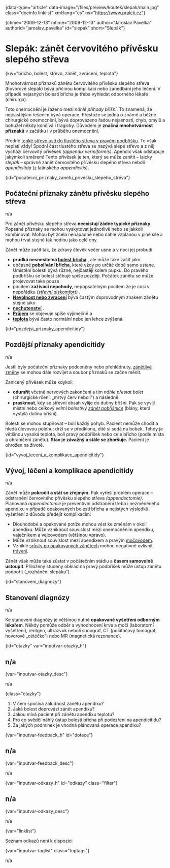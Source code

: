 
{data-type="article" data-image="/files/preview/koutek/slepak/main.jpg" class="docinfo linklist" xml:lang="cs" ns="https://www.pralek.cz"}

{ctime="2009-12-13" mtime="2009-12-13" author="Jaroslav Pavelka" authorid="jaroslav_pavelka" id="slepak" short="Slepák"}

# Slepák: zánět červovitého přívěsku slepého střeva

{kw="břicho, bolest, střevo, zánět, zvracení, teplota"}

Mnohotvárnost příznaků zánětu červovitého přívěsku slepého střeva (hovorově slepák) bývá příčinou komplikací nebo zanedbání jeho léčení. V případě nejasných bolestí břicha je třeba vyhledat odborného lékaře (chirurga).

Toto onemocnění je řazeno mezi _náhlé příhody břišní_. To znamená, že nejčastějším řešením bývá operace. Přestože se jedná o známé a běžné chirurgické onemocnění, bývá doprovázeno řadou nejasností, chyb, omylů a bohužel někdy končívá i tragicky. Důvodem je **značná mnohotvárnost příznaků** v začátku i v průběhu onemocnění.

Předně [tenké střevo ústí do tlustého střeva v pravém podbřišku][1]. To však neplatí vždy! Spodní část tlustého střeva se nazývá slepé střevo a z něj vychází červovitý přívěsek _(appendix vermiformis)_. Apendix však odstupuje jakýmkoli směrem! Tento přívěsek je ten, který se může zanítit – laicky _slepák_ – správně zánět červovitého přívěsku slepého střeva neboli _apendicitida_ (z latinského _appendicitis_).

{id="pocatecni\_priznaky\_zanetu\_privesku\_slepeho_streva"}

## Počáteční příznaky zánětu přívěsku slepého střeva

n/a

Pro zánět přívěsku slepého střeva **neexistují žádné typické příznaky**. Popsané příznaky se mohou vyskytovat jednotlivě nebo se jakkoli kombinovat. Mohou být zcela nenápadné nebo náhle vzplanou v plné síle a mohou trvat stejně tak hodinu jako celé dny.

Zánět může začít tak, že zdravý člověk večer usne a v noci jej probudí

  * **prudká nesnesitelná [bolest břicha][2]** , ale může také začít jako 
  * občasné **pobolívání břicha**, které vždy po určité době samo ustane. Umístění bolesti bývá různé, nejčastěji kolem pupku. Do pravého podbřišku se bolest stěhuje spíše později. Počátek zánětu se může projevovat také pouze
  * pocitem **zažívací nepohody**, nepopsatelným pocitem že je cosi v nepořádku _([střevní diskomfort][3])_ . 
  * [**Nevolnost nebo zvracení**][4] bývá častým doprovodným znakem zánětu stejně jako 
  * **[nechutenství][5]** . 
  * [**Průjem**][4] se objevuje spíše výjimečně a 
  * [**teplota**][6] bývá často normální nebo jen lehce zvýšená. 

{id="pozdejsi\_priznaky\_apendicitidy"}

## Pozdější příznaky apendicitidy

n/a

Jestli byly počáteční příznaky podceněny nebo přehlédnuty, [zánětlivé změny][7] se mohou dále rozvíjet a soubor příznaků se začne měnit.

Zanícený přívěsek může kdykoli:

  * **odumřít** včetně nervových zakončení a tím _náhle přestat bolet_ (chirurgické rčení: „mrtvý červ nebolí“) a následně
  * **prasknout**, kdy se střevní obsah vylije do dutiny břišní. Pak se vyvíjí místní nebo celkový _velmi bolestivý [zánět pobřišnice][8]_ (blány, která vystýlá dutinu břišní). 

Bolesti se mohou stupňovat – bolí každý pohyb. Pacient nemůže chodit a hledá úlevovou polohu; drží se v předklonu, dítě si sedá na bobek. Tehdy je většinou vysoká teplota, bolí pravý podbřišek nebo celé břicho (podle místa a ohraničení zánětu). **Stav je závažný a stále se zhoršuje**. Pacient je ohrožen na životě.

{id="vyvoj\_leceni\_a\_komplikace\_apendicitidy"}

## Vývoj, léčení a komplikace apendicitidy

n/a

Zánět může **pokročit a stát se zřejmým**. Pak vyřeší problém operace – odstranění červovitého přívěsku slepého střeva _(appendectomie)_. Plánovaná _appendectomie_ je preventivní odstranění třeba i nezměněného apendixu v případě opakovaných bolestí břicha a nejistých výsledků vyšetření z důvodu předejít komplikacím:

  * Dlouhodobé a opakované potíže mohou vést ke změnám v okolí apendixu. Může vzniknout souvislost mezi onemocněním apendixu, vaječníkem a vejcovodem (většinou vpravo).
  * Může vzniknout souvislost mezi apendixem a pravým [močovodem][9].
  * Vzniklé [srůsty po opakovaných zánětech][2] mohou negativně ovlivnit [trávení][1].

Zánět však může také zůstat v počátečním stádiu a **časem samovolně ustoupit**. Přiložený studený obklad na pravý podbřišek může ústup zánětu podpořit („rozhánění slepáku“).

{id="stanoveni_diagnozy"}

## Stanovení diagnózy

n/a

Ke stanovení diagnózy je většinou nutné **opakované vyšetření odborným lékařem**. Někdy pomůže odběr a vyhodnocení krve a moči (laboratorní vyšetření), rentgen, ultrazvuk neboli sonograf, CT (počítačový tomograf, hovorově „cétéčko“) nebo MR (magnetická rezonance).

{id="otazky" var="inputvar-otazky_h"}

## n/a

{var="inputvar-otazky_desc"}

n/a

{class="otazky"}

  1. V čem spočívá záludnost zánětu apendixu?
  2. Jaká bolest doprovází zánět apendixu?
  3. Jakou mívá pacient při zánětu apendixu teplotu?
  4. Pro co svědčí náhlý ústup bolestí břicha při podezření na apendicitidu?
  5. Za jakých podmínek je vhodná plánovaná operace apendixu?

{var="inputvar-feedback_h" id="dotace"}

## n/a

{var="inputvar-feedback_desc"}

n/a

{var="inputvar-odkazy_h" id="odkazy" class="filter"}

## n/a

{var="inputvar-odkazy_desc"}

n/a

{var="linklist"}

Seznam odkazů není k dispozici

{var="inputvar-taglist" class="toptags"}

n/a

 [1]: stravovaci_navyky
 [2]: strevni_nepruchodnost
 [3]: zlucove_kameny
 [4]: funkcni_poruchy_traveni
 [5]: mytus_o_rakovine
 [6]: teplota
 [7]: lecba_zanetu
 [8]: mikroorganizmy
 [9]: mocove_kameny

